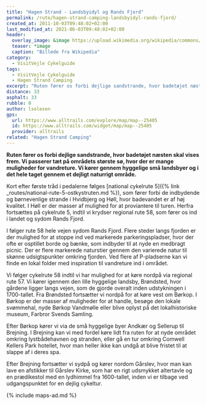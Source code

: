 ```yaml
---
title: "Hagen Strand - Landsbyidyl og Rands Fjord"
permalink: /rute/hagen-strand-camping-landsbyidyl-rands-fjord/
created_at: 2011-10-03T09:48:02+02:00
last_modified_at: 2021-06-03T09:48:02+02:00
header:
  overlay_image: &image https://upload.wikimedia.org/wikipedia/commons/8/86/Rands_Fjord.JPG
  teaser: *image
  caption: "Billede fra Wikipedia"
category:
  - VisitVejle Cykelguide
tags:
  - VisitVejle Cykelguide
  - Hagen Strand Camping
excerpt: "Ruten fører os forbi dejlige sandstrande, hvor badetøjet næsten skal vises frem. Vi passerer tæt på områdets største sø, hvor der er mange muligheder for vandreture."
distance: 33
asphalt: 33
rubble: 0
author: lsolesen
gps: 
  url: https://www.alltrails.com/explore/map/map--25405
  id: https://www.alltrails.com/widget/map/map--25405
  provider: alltrails
related: "Hagen Strand Camping"
---
```


**Ruten fører os forbi dejlige sandstrande, hvor badetøjet næsten skal vises frem. Vi passerer tæt på områdets største sø, hvor der er mange muligheder for vandreture. Vi kører gennem hyggelige små landsbyer og i det hele taget gennem et dejligt naturrigt område.**

Kort efter første tråd i pedalerne følges [national cykelrute 5]({% link _routes/national-rute-5-ostkystruten.md %}), som fører forbi de indbydende og børnevenlige strande i Hvidbjerg og Høll, hvor badevandet er af høj kvalitet. I Høll er der masser af mulighed for at proviantere til turen. Herfra fortsættes på cykelrute 5, indtil vi krydser regional rute 58, som fører os ind i landet og sydom Rands Fjord. 

I følger rute 58 hele vejen sydom Rands Fjord. Flere steder langs fjorden er der mulighed for at stoppe ind ved markerede parkeringspladser, hvor der ofte er osptillet borde og bænke, som indbyder til at nyde en medbragt picnic. Der er flere markerede naturstier gennem den varierede natur til skønne udsigtspunkter omkring fjorden. Ved flere af P-pladserne kan vi finde en lokal folder med inspiration til vandreture ind i området.

Vi følger cykelrute 58 indtil vi har mulighed for at køre nordpå via regional rute 57. Vi kører igennem den lille hyggelige landsby, Brøndsted, hvor gårdene ligger langs vejen, som de gjorde overalt inden udstykningen i 1700-tallet. Fra Brøndsted fortsætter vi nordpå for at køre vest om Børkop. I Børkop er der masser af muligheder for at handle, besøge den lokale svømmehal, nyde Børkop Vandmølle eller blive oplyst på det lokalhistoriske museum, Farbror Svends Samling.

Efter Børkop kører vi via de små hyggelige byer Andkær og Sellerup til Brejning. I Brejning kan vi med fordel køre lidt fra ruten for at nyde området omkring lystbådehavnen og stranden, eller gå en tur omkring Comwell Kellers Park hotellet, hvor man heller ikke kan undgå at blive fristet til at slappe af i deres spa. 

Efter Brejning fortsætter vi sydpå og kører nordom Gårslev, hvor man kan lave en afstikker til Gårslev Kirke, som har en rigt udsmykket altertavle og en prædikestol med en lydhimmel fra 1600-tallet, inden vi er tilbage ved udgangspunktet for en dejlig cykeltur.

{% include maps-ad.md %}
